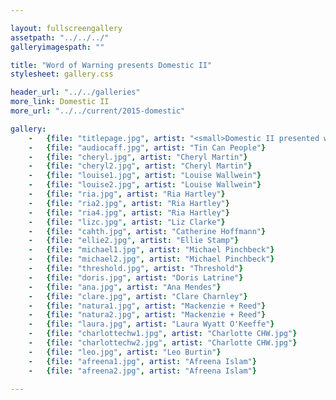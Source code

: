 ```yaml
---

layout: fullscreengallery
assetpath: "../../../"
galleryimagespath: ""

title: "Word of Warning presents Domestic II"
stylesheet: gallery.css

header_url: "../../galleries"
more_link: Domestic II
more_url: "../../current/2015-domestic"

gallery:
    -   {file: "titlepage.jpg", artist: "<small>Domestic II presented with the Guinness Partnership, September 2015</small>", show: "<small>Images copyright &copy;2015 Word of Warning</small>"}
    -   {file: "audiocaff.jpg", artist: "Tin Can People"}
    -   {file: "cheryl.jpg", artist: "Cheryl Martin"}
    -   {file: "cheryl2.jpg", artist: "Cheryl Martin"}
    -   {file: "louise1.jpg", artist: "Louise Wallwein"}
    -   {file: "louise2.jpg", artist: "Louise Wallwein"}
    -   {file: "ria.jpg", artist: "Ria Hartley"}
    -   {file: "ria2.jpg", artist: "Ria Hartley"}
    -   {file: "ria4.jpg", artist: "Ria Hartley"}
    -   {file: "lizc.jpg", artist: "Liz Clarke"}
    -   {file: "cahth.jpg", artist: "Catherine Hoffmann"}
    -   {file: "ellie2.jpg", artist: "Ellie Stamp"}
    -   {file: "michael1.jpg", artist: "Michael Pinchbeck"}
    -   {file: "michael2.jpg", artist: "Michael Pinchbeck"}
    -   {file: "threshold.jpg", artist: "Threshold"}
    -   {file: "doris.jpg", artist: "Doris Latrine"}
    -   {file: "ana.jpg", artist: "Ana Mendes"}
    -   {file: "clare.jpg", artist: "Clare Charnley"}
    -   {file: "natura1.jpg", artist: "Mackenzie + Reed"}
    -   {file: "natura2.jpg", artist: "Mackenzie + Reed"}
    -   {file: "laura.jpg", artist: "Laura Wyatt O'Keeffe"}
    -   {file: "charlottechw1.jpg", artist: "Charlotte CHW.jpg"}
    -   {file: "charlottechw2.jpg", artist: "Charlotte CHW.jpg"}
    -   {file: "leo.jpg", artist: "Leo Burtin"}
    -   {file: "afreena1.jpg", artist: "Afreena Islam"}
    -   {file: "afreena2.jpg", artist: "Afreena Islam"}

---
```

